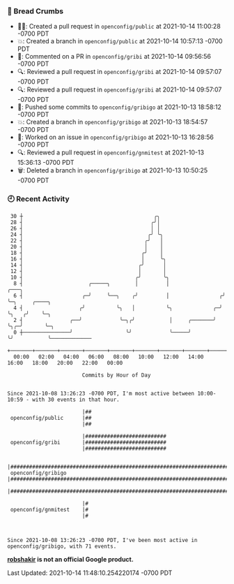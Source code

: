 ### 🍞 Bread Crumbs

 * ✍🏼: Created a pull request in `openconfig/public` at 2021-10-14 11:00:28 -0700 PDT
 * 💥: Created a branch in `openconfig/public` at 2021-10-14 10:57:13 -0700 PDT
 * 💬: Commented on a PR in  `openconfig/gribi` at 2021-10-14 09:56:56 -0700 PDT
 * 🔍: Reviewed a pull request in  `openconfig/gribi` at 2021-10-14 09:57:07 -0700 PDT
 * 🔍: Reviewed a pull request in  `openconfig/gribi` at 2021-10-14 09:57:07 -0700 PDT
 * 🚢: Pushed some commits to `openconfig/gribigo` at 2021-10-13 18:58:12 -0700 PDT
 * 💥: Created a branch in `openconfig/gribigo` at 2021-10-13 18:54:57 -0700 PDT
 * 👀: Worked on an issue in `openconfig/gribigo` at 2021-10-13 16:28:56 -0700 PDT
 * 🔍: Reviewed a pull request in  `openconfig/gnmitest` at 2021-10-13 15:36:13 -0700 PDT
 * 🗑: Deleted a branch in `openconfig/gribigo` at 2021-10-13 10:50:25 -0700 PDT

### 🕘 Recent Activity
```
 30 ┼                                          ╭╮
 28 ┤                                         ╭╯│
 26 ┤                                         │ │
 24 ┤                                        ╭╯ ╰╮
 22 ┤                                       ╭╯   │
 20 ┤                                       │    │
 18 ┤                                      ╭╯    │
 16 ┤                                      │     ╰╮
 14 ┤                                     ╭╯      │
 12 ┤                                     │       │
 10 ┤                                    ╭╯       ╰╮
  8 ┤                     ╭─────╮        │         │                 ╭───╮
  6 ┤                   ╭─╯     ╰──╮    ╭╯         │                ╭╯   ╰─╮     ╭────╮
  4 ┤                  ╭╯          ╰╮   │          ╰╮             ╭─╯      ╰╮   ╭╯    ╰─╮
  2 ┤               ╭──╯            ╰─╮╭╯           │     ╭───────╯         ╰╮╭─╯       ╰─╮
  0 ┼───────────────╯                 ╰╯            ╰─────╯                  ╰╯           ╰─────────────
    +───────+───────+───────+───────+───────+───────+───────+───────+───────+───────+───────+───────+────
  00:00   02:00   04:00   06:00   08:00   10:00   12:00   14:00   16:00   18:00   20:00   22:00   00:00   

						Commits by Hour of Day


Since 2021-10-08 13:26:23 -0700 PDT, I'm most active between 10:00-10:59 - with 30 events in that hour.

```



```
                        |##
 openconfig/public      |##
                        |##

                        |##########################
 openconfig/gribi       |##########################
                        |##########################

                        |#######################################################################
 openconfig/gribigo     |#######################################################################
                        |#######################################################################

                        |#
 openconfig/gnmitest    |#
                        |#



Since 2021-10-08 13:26:23 -0700 PDT, I've been most active in openconfig/gribigo, with 71 events.

```
**[robshakir](mailto:robjs@google.com) is not an official Google product.**  


Last Updated: 2021-10-14 11:48:10.254220174 -0700 PDT
